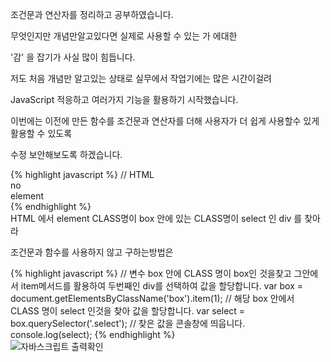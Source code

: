 <div class="box">
  <p>조건문과 연산자를 정리하고 공부하였습니다.</p>
  <p>무엇인지만 개념만알고있다면 실제로 사용할 수 있는 가 에대한</p>
  <p>'감' 을 잡기가 사실 많이 힘듭니다.</p>
  <p>저도 처음 개념만 알고있는 상태로 실무에서 작업기에는 많은 시간이걸려</p>
  <p>JavaScript 적응하고 여러가지 기능을 활용하기 시작했습니다.</p>
  <p>이번에는 이전에 만든 함수를 조건문과 연산자를 더해 사용자가 더 쉽게 사용할수 있게 활용할 수 있도록</p>
  <p>수정 보안해보도록 하겠습니다.</p>
</div>

<div class="box">
{% highlight javascript %}
// HTML
<div class="box">
  <div class="select">no</div>
</div>
<div class="box">
  <div class="select">element</div>
</div>
{% endhighlight %}
</div>

<div class="box">
  <div class="small-title">HTML 에서 element CLASS명이 box 안에 있는 CLASS명이 select 인 div 를 찾아라</div>
  <p>조건문과 함수를 사용하지 않고 구하는방법은</p>
{% highlight javascript %}
// 변수 box 안에 CLASS 명이 box인 것을찾고 그안에서 item메서드를 활용하여 두번째인 div를 선택하여 값을 할당합니다.
var box = document.getElementsByClassName('box').item(1);
// 해당 box 안에서 CLASS 명이 select 인것을 찾아 값을 할당합니다. 
var select = box.querySelector('.select');
// 찾은 값을 콘솔창에 띄웁니다.
console.log(select);
{% endhighlight %}
<div class="img-box">
  <img src="{{ site.baseurl }}/static/img/post/2018-09-02-1.png" alt="자바스크립트 출력확인" />
</div>
  
</div>
